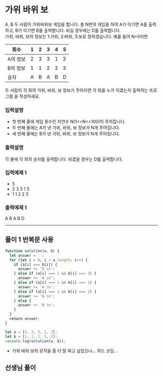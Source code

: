 # 가위 바위 보

A, B 두 사람이 가위바위보 게임을 합니다. 총 N번의 게임을 하여 A가 이기면 A를 출력하고,
B가 이기면 B를 출력합니다. 비길 경우에는 D를 출력합니다.  
가위, 바위, 보의 정보는 1:가위, 2:바위, 3:보로 정하겠습니다.
예를 들어 N=5이면

| 회수     | 1   | 2   | 3   | 4   | 5   |
| -------- | --- | --- | --- | --- | --- |
| A의 정보 | 2   | 3   | 3   | 1   | 3   |
| B의 정보 | 1   | 1   | 2   | 2   | 3   |
| 승자     | A   | B   | A   | B   | D   |

두 사람의 각 회의 가위, 바위, 보 정보가 주어지면 각 회를 누가 이겼는지 출력하는 프로그램
을 작성하세요.

### 입력설명

- 첫 번째 줄에 게임 횟수인 자연수 N(1<=N<=100)이 주어집니다.
- 두 번째 줄에는 A가 낸 가위, 바위, 보 정보가 N개 주어집니다.
- 세 번째 줄에는 B가 낸 가위, 바위, 보 정보가 N개 주어집니다.

### 출력설명

각 줄에 각 회의 승자를 출력합니다. 비겼을 경우는 D를 출력합니다.

### 입력예제 1

- 5
- 2 3 3 1 3
- 1 1 2 2 3

### 출력예제 1

A
B
A
B
D

---

## 풀이 1 반복문 사용

```js
function solution(a, b) {
  let answer = '';
  for (let i = 0; i < a.length; i++) {
    if (a[i] === b[i]) {
      answer += 'D \n';
    } else if (a[i] === 1 && b[i] === 3) {
      answer += 'A \n';
    } else if (a[i] === 2 && b[i] === 1) {
      answer += 'A \n';
    } else if (a[i] === 3 && b[i] === 2) {
      answer += 'A \n';
    } else {
      answer += 'B \n';
    }
  }
  return answer;
}

let a = [2, 3, 3, 1, 3];
let b = [1, 1, 2, 2, 3];
console.log(solution(a, b));
```

- 가위 바위 보의 로직을 좀 더 잘 짜고 싶었으나... 하드 코딩...

## 선생님 풀이

```js

```
